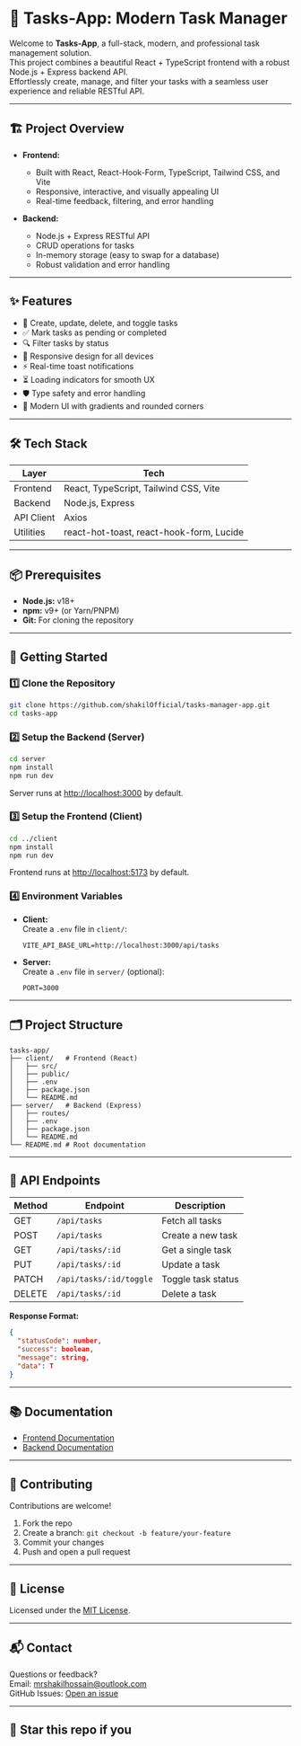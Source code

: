 # 🚀 Tasks-App: Modern Task Manager

Welcome to **Tasks-App**, a full-stack, modern, and professional task management solution.  
This project combines a beautiful React + TypeScript frontend with a robust Node.js + Express backend API.  
Effortlessly create, manage, and filter your tasks with a seamless user experience and reliable RESTful API.

---

## 🏗️ Project Overview

- **Frontend:**

  - Built with React, React-Hook-Form, TypeScript, Tailwind CSS, and Vite
  - Responsive, interactive, and visually appealing UI
  - Real-time feedback, filtering, and error handling

- **Backend:**
  - Node.js + Express RESTful API
  - CRUD operations for tasks
  - In-memory storage (easy to swap for a database)
  - Robust validation and error handling

---

## ✨ Features

- 📝 Create, update, delete, and toggle tasks
- ✅ Mark tasks as pending or completed
- 🔍 Filter tasks by status
- 📱 Responsive design for all devices
- ⚡ Real-time toast notifications
- ⏳ Loading indicators for smooth UX
- 🛡️ Type safety and error handling
- 🎨 Modern UI with gradients and rounded corners

---

## 🛠️ Tech Stack

| Layer      | Tech                                     |
| ---------- | ---------------------------------------- |
| Frontend   | React, TypeScript, Tailwind CSS, Vite    |
| Backend    | Node.js, Express                         |
| API Client | Axios                                    |
| Utilities  | react-hot-toast, react-hook-form, Lucide |

---

## 📦 Prerequisites

- **Node.js:** v18+
- **npm:** v9+ (or Yarn/PNPM)
- **Git:** For cloning the repository

---

## 🚀 Getting Started

### 1️⃣ Clone the Repository

```sh
git clone https://github.com/shakilOfficial/tasks-manager-app.git
cd tasks-app
```

### 2️⃣ Setup the Backend (Server)

```sh
cd server
npm install
npm run dev
```

Server runs at [http://localhost:3000](http://localhost:3000) by default.

### 3️⃣ Setup the Frontend (Client)

```sh
cd ../client
npm install
npm run dev
```

Frontend runs at [http://localhost:5173](http://localhost:5173) by default.

### 4️⃣ Environment Variables

- **Client:**  
  Create a `.env` file in `client/`:
  ```env
  VITE_API_BASE_URL=http://localhost:3000/api/tasks
  ```
- **Server:**  
  Create a `.env` file in `server/` (optional):
  ```env
  PORT=3000
  ```

---

## 🗂️ Project Structure

```
tasks-app/
├── client/   # Frontend (React)
│   ├── src/
│   ├── public/
│   ├── .env
│   ├── package.json
│   └── README.md
├── server/   # Backend (Express)
│   ├── routes/
│   ├── .env
│   ├── package.json
│   └── README.md
└── README.md # Root documentation
```

---

## 🔗 API Endpoints

| Method | Endpoint                | Description        |
| ------ | ----------------------- | ------------------ |
| GET    | `/api/tasks`            | Fetch all tasks    |
| POST   | `/api/tasks`            | Create a new task  |
| GET    | `/api/tasks/:id`        | Get a single task  |
| PUT    | `/api/tasks/:id`        | Update a task      |
| PATCH  | `/api/tasks/:id/toggle` | Toggle task status |
| DELETE | `/api/tasks/:id`        | Delete a task      |

**Response Format:**

```json
{
  "statusCode": number,
  "success": boolean,
  "message": string,
  "data": T
}
```

---

## 📚 Documentation

- [Frontend Documentation](./client/README.md)
- [Backend Documentation](./server/README.md)

---

## 🤝 Contributing

Contributions are welcome!

1. Fork the repo
2. Create a branch: `git checkout -b feature/your-feature`
3. Commit your changes
4. Push and open a pull request

---

## 📄 License

Licensed under the [MIT License](LICENSE).

---

## 📬 Contact

Questions or feedback?  
Email: [mrshakilhossain@outlook.com](mailto:mrshakilhossain@outlook.com)  
GitHub Issues: [Open an issue](https://github.com/shakilOfficial/tasks-manager-app/issues)

---

## 🌟 Star this repo if you
